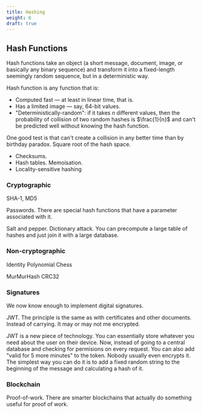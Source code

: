 ```yaml
---
title: Hashing
weight: 6
draft: true
---
```


## Hash Functions

Hash functions take an object (a short message, document, image, or basically any binary sequence) and transform it into a fixed-length seemingly random sequence, but in a deterministic way.

Hash function is any function that is:

* Computed fast — at least in linear time, that is.
* Has a limited image — say, 64-bit values.
* "Deterministically-random": if it takes $n$ different values, then the probability of collision of two random hashes is $\frac{1}{n}$ and can't be predicted well without knowing the hash function.

One good test is that can't create a collision in any better time than by birthday paradox. Square root of the hash space.

* Checksums.
* Hash tables. Memoisation.
* Locality-sensitive hashing

### Cryptographic

SHA-1, MD5

Passwords. There are special hash functions that have a parameter associated with it.

Salt and pepper. Dictionary attack. You can precompute a large table of hashes and just join it with a large database.

### Non-cryptographic

Identity
Polynomial
Chess

MurMurHash
CRC32

### Signatures

We now know enough to implement digital signatures.

JWT. The principle is the same as with certificates and other documents. Instead of carrying. It may or may not me encrypted.

JWT is a new piece of technology. You can essentially store whatever you need about the user on their device. Now, instead of going to a central database and checking for permisions on every request. You can also add "valid for 5 more minutes" to the token. Nobody usually even encrypts it. The simplest way you can do it is to add a fixed random string to the beginning of the message and calculating a hash of it.

### Blockchain

Proof-of-work. There are smarter blockchains that actually do something useful for proof of work.
